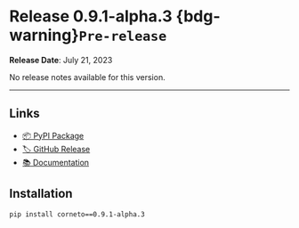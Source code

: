 # Release 0.9.1-alpha.3 {bdg-warning}`Pre-release`

**Release Date**: July 21, 2023

No release notes available for this version.

---

## Links

- [📦 PyPI Package](https://pypi.org/project/corneto/0.9.1-alpha.3/)
- [🏷️ GitHub Release](https://github.com/saezlab/corneto/releases/tag/0.9.1-alpha.3)
- [📚 Documentation](https://saezlab.github.io/corneto/)

## Installation

```bash
pip install corneto==0.9.1-alpha.3
```
